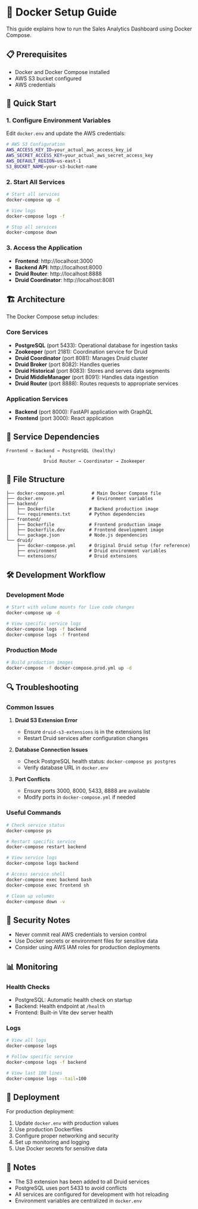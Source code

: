 # 🐳 Docker Setup Guide

This guide explains how to run the Sales Analytics Dashboard using Docker Compose.

## 📋 Prerequisites

- Docker and Docker Compose installed
- AWS S3 bucket configured
- AWS credentials

## 🚀 Quick Start

### 1. Configure Environment Variables

Edit `docker.env` and update the AWS credentials:

```bash
# AWS S3 Configuration
AWS_ACCESS_KEY_ID=your_actual_aws_access_key_id
AWS_SECRET_ACCESS_KEY=your_actual_aws_secret_access_key
AWS_DEFAULT_REGION=us-east-1
S3_BUCKET_NAME=your-s3-bucket-name
```

### 2. Start All Services

```bash
# Start all services
docker-compose up -d

# View logs
docker-compose logs -f

# Stop all services
docker-compose down
```

### 3. Access the Application

- **Frontend**: http://localhost:3000
- **Backend API**: http://localhost:8000
- **Druid Router**: http://localhost:8888
- **Druid Coordinator**: http://localhost:8081

## 🏗️ Architecture

The Docker Compose setup includes:

### Core Services

- **PostgreSQL** (port 5433): Operational database for ingestion tasks
- **Zookeeper** (port 2181): Coordination service for Druid
- **Druid Coordinator** (port 8081): Manages Druid cluster
- **Druid Broker** (port 8082): Handles queries
- **Druid Historical** (port 8083): Stores and serves data segments
- **Druid MiddleManager** (port 8091): Handles data ingestion
- **Druid Router** (port 8888): Routes requests to appropriate services

### Application Services

- **Backend** (port 8000): FastAPI application with GraphQL
- **Frontend** (port 3000): React application

## 🔧 Service Dependencies

```
Frontend → Backend → PostgreSQL (healthy)
                ↓
              Druid Router → Coordinator → Zookeeper
```

## 📁 File Structure

```
├── docker-compose.yml          # Main Docker Compose file
├── docker.env                  # Environment variables
├── backend/
│   ├── Dockerfile             # Backend production image
│   └── requirements.txt       # Python dependencies
├── frontend/
│   ├── Dockerfile             # Frontend production image
│   ├── Dockerfile.dev         # Frontend development image
│   └── package.json           # Node.js dependencies
└── druid/
    ├── docker-compose.yml     # Original Druid setup (for reference)
    ├── environment            # Druid environment variables
    └── extensions/            # Druid extensions
```

## 🛠️ Development Workflow

### Development Mode

```bash
# Start with volume mounts for live code changes
docker-compose up -d

# View specific service logs
docker-compose logs -f backend
docker-compose logs -f frontend
```

### Production Mode

```bash
# Build production images
docker-compose -f docker-compose.prod.yml up -d
```

## 🔍 Troubleshooting

### Common Issues

1. **Druid S3 Extension Error**

   - Ensure `druid-s3-extensions` is in the extensions list
   - Restart Druid services after configuration changes

2. **Database Connection Issues**

   - Check PostgreSQL health status: `docker-compose ps postgres`
   - Verify database URL in `docker.env`

3. **Port Conflicts**
   - Ensure ports 3000, 8000, 5433, 8888 are available
   - Modify ports in `docker-compose.yml` if needed

### Useful Commands

```bash
# Check service status
docker-compose ps

# Restart specific service
docker-compose restart backend

# View service logs
docker-compose logs backend

# Access service shell
docker-compose exec backend bash
docker-compose exec frontend sh

# Clean up volumes
docker-compose down -v
```

## 🔐 Security Notes

- Never commit real AWS credentials to version control
- Use Docker secrets or environment files for sensitive data
- Consider using AWS IAM roles for production deployments

## 📊 Monitoring

### Health Checks

- PostgreSQL: Automatic health check on startup
- Backend: Health endpoint at `/health`
- Frontend: Built-in Vite dev server health

### Logs

```bash
# View all logs
docker-compose logs

# Follow specific service
docker-compose logs -f backend

# View last 100 lines
docker-compose logs --tail=100
```

## 🚀 Deployment

For production deployment:

1. Update `docker.env` with production values
2. Use production Dockerfiles
3. Configure proper networking and security
4. Set up monitoring and logging
5. Use Docker secrets for sensitive data

## 📝 Notes

- The S3 extension has been added to all Druid services
- PostgreSQL uses port 5433 to avoid conflicts
- All services are configured for development with hot reloading
- Environment variables are centralized in `docker.env`
